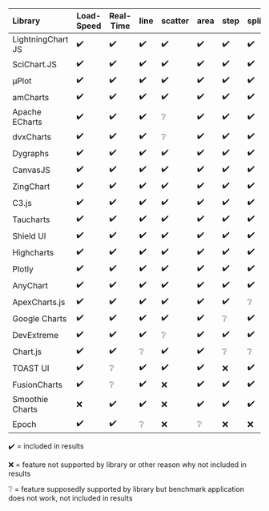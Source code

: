 | Library           | Load-Speed | Real-Time | line | scatter | area | step | spline |
| :---------------- | ---------- | --------- | ---- | ------- | ---- | ---- | ------ |
| LightningChart JS | ✔️         | ✔️        | ✔️   | ✔️      | ✔️   | ✔️   | ✔️     |
| SciChart.JS       | ✔️         | ✔️        | ✔️   | ✔️      | ✔️   | ✔️   | ✔️     |
| μPlot             | ✔️         | ✔️        | ✔️   | ✔️      | ✔️   | ✔️   | ✔️     |
| amCharts          | ✔️         | ✔️        | ✔️   | ✔️      | ✔️   | ✔️   | ✔️     |
| Apache ECharts    | ✔️         | ✔️        | ✔️   | ❔      | ✔️   | ✔️   | ✔️     |
| dvxCharts         | ✔️         | ✔️        | ✔️   | ❔      | ✔️   | ✔️   | ✔️     |
| Dygraphs          | ✔️         | ✔️        | ✔️   | ✔️      | ✔️   | ✔️   | ✔️     |
| CanvasJS          | ✔️         | ✔️        | ✔️   | ✔️      | ✔️   | ✔️   | ✔️     |
| ZingChart         | ✔️         | ✔️        | ✔️   | ✔️      | ✔️   | ✔️   | ✔️     |
| C3.js             | ✔️         | ✔️        | ✔️   | ✔️      | ✔️   | ✔️   | ✔️     |
| Taucharts         | ✔️         | ✔️        | ✔️   | ✔️      | ✔️   | ✔️   | ✔️     |
| Shield UI         | ✔️         | ✔️        | ✔️   | ✔️      | ✔️   | ✔️   | ✔️     |
| Highcharts        | ✔️         | ✔️        | ✔️   | ✔️      | ✔️   | ✔️   | ✔️     |
| Plotly            | ✔️         | ✔️        | ✔️   | ✔️      | ✔️   | ✔️   | ✔️     |
| AnyChart          | ✔️         | ✔️        | ✔️   | ✔️      | ✔️   | ✔️   | ✔️     |
| ApexCharts.js     | ✔️         | ✔️        | ✔️   | ✔️      | ✔️   | ✔️   | ❔     |
| Google Charts     | ✔️         | ✔️        | ✔️   | ✔️      | ✔️   | ❔   | ✔️     |
| DevExtreme        | ✔️         | ✔️        | ✔️   | ❔      | ✔️   | ✔️   | ✔️     |
| Chart.js          | ✔️         | ✔️        | ❔   | ✔️      | ✔️   | ❔   | ❔     |
| TOAST UI          | ✔️         | ❔        | ✔️   | ✔️      | ✔️   | ❌   | ✔️     |
| FusionCharts      | ✔️         | ❔        | ✔️   | ❌      | ✔️   | ✔️   | ✔️     |
| Smoothie Charts   | ❌         | ✔️        | ✔️   | ❌      | ✔️   | ✔️   | ✔️     |
| Epoch             | ✔️         | ✔️        | ❔   | ❌      | ❔   | ❌   | ❌     |

✔️ = included in results

❌ = feature not supported by library or other reason why not included in results

❔ = feature supposedly supported by library but benchmark application does not work, not included in results
